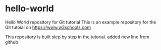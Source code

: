 # hello-world
Hello World repository for Git tutorial
This is an example repository for the Git tutoial on https://www.w3schools.com

This repository is built step by step in the tutorial.
added new line from github
